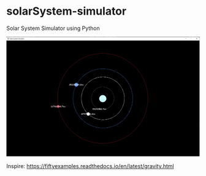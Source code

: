 # solarSystem-simulator
Solar System Simulator using Python

<img src="https://github.com/lucasprad05/solarSystem-simulator/blob/main/assets/screenshot.png">

Inspire:  https://fiftyexamples.readthedocs.io/en/latest/gravity.html
